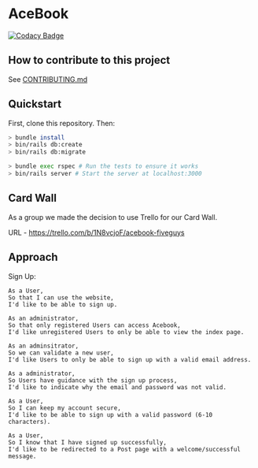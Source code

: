 # AceBook

[![Codacy Badge](https://api.codacy.com/project/badge/Grade/049b316582284ae2b8d1271c2f4387d7)](https://app.codacy.com/app/domw30/acebook-FiveGuys?utm_source=github.com&utm_medium=referral&utm_content=CalumDarroch/acebook-FiveGuys&utm_campaign=Badge_Grade_Dashboard)


## How to contribute to this project
See [CONTRIBUTING.md](CONTRIBUTING.md)

## Quickstart

First, clone this repository. Then:

```bash
> bundle install
> bin/rails db:create
> bin/rails db:migrate

> bundle exec rspec # Run the tests to ensure it works
> bin/rails server # Start the server at localhost:3000
```
## Card Wall

As a group we made the decision to use Trello for our Card Wall.

URL - https://trello.com/b/1N8vcjoF/acebook-fiveguys


## Approach

Sign Up:

```
As a User,
So that I can use the website,
I'd like to be able to sign up.
```

```
As an administrator,
So that only registered Users can access Acebook,
I'd like unregistered Users to only be able to view the index page.
```

```
As an adminsitrator,
So we can validate a new user,
I'd like Users to only be able to sign up with a valid email address.
```

```
As a administrator,
So Users have guidance with the sign up process,
I'd like to indicate why the email and password was not valid.
```

```
As a User,
So I can keep my account secure,
I'd like to be able to sign up with a valid password (6-10 characters).
```

```
As a User,
So I know that I have signed up successfully,
I'd like to be redirected to a Post page with a welcome/successful message.
```
